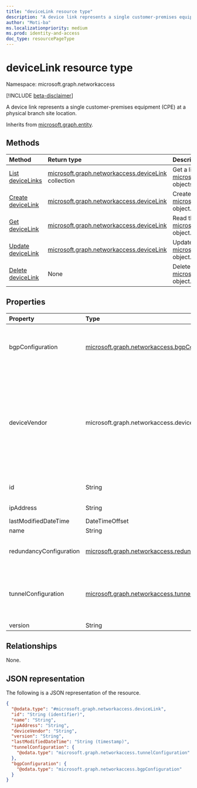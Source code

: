 ```yaml
---
title: "deviceLink resource type"
description: "A device link represents a single customer-premises equipment (CPE) at a physical branch site location."
author: "Moti-ba"
ms.localizationpriority: medium
ms.prod: identity-and-access
doc_type: resourcePageType
---
```


# deviceLink resource type

Namespace: microsoft.graph.networkaccess

[!INCLUDE [beta-disclaimer](../../includes/beta-disclaimer.md)]

A device link represents a single customer-premises equipment (CPE) at a physical branch site location.

Inherits from [microsoft.graph.entity](../resources/entity.md).

## Methods
|Method|Return type|Description|
|:---|:---|:---|
|[List deviceLinks](../api/networkaccess-branchsite-list-devicelinks.md)|[microsoft.graph.networkaccess.deviceLink](../resources/networkaccess-devicelink.md) collection|Get a list of the [microsoft.graph.networkaccess.deviceLink](../resources/networkaccess-devicelink.md) objects and their properties.|
|[Create deviceLink](../api/networkaccess-branchsite-post-devicelinks.md)|[microsoft.graph.networkaccess.deviceLink](../resources/networkaccess-devicelink.md)|Create a new [microsoft.graph.networkaccess.deviceLink](../resources/networkaccess-devicelink.md) object.|
|[Get deviceLink](../api/networkaccess-devicelink-get.md)|[microsoft.graph.networkaccess.deviceLink](../resources/networkaccess-devicelink.md)|Read the properties and relationships of a [microsoft.graph.networkaccess.deviceLink](../resources/networkaccess-devicelink.md) object.|
|[Update deviceLink](../api/networkaccess-devicelink-update.md)|[microsoft.graph.networkaccess.deviceLink](../resources/networkaccess-devicelink.md)|Update the properties of a [microsoft.graph.networkaccess.deviceLink](../resources/networkaccess-devicelink.md) object.|
|[Delete deviceLink](../api/networkaccess-branchsite-delete-devicelinks.md)|None|Delete a [microsoft.graph.networkaccess.deviceLink](../resources/networkaccess-devicelink.md) object.|

## Properties
|Property|Type|Description|
|:---|:---|:---|
|bgpConfiguration|[microsoft.graph.networkaccess.bgpConfiguration](../resources/networkaccess-bgpconfiguration.md)|The border gateway protocol specifies the IP address and ASN for directing traffic from a link to the edge.|
|deviceVendor|microsoft.graph.networkaccess.deviceVendor|Specifies the vendor of the link.The possible values are: `barracudaNetworks`, `checkPoint`, `ciscoMeraki`, `citrix`, `fortinet`, `hpeAruba`, `netFoundry`, `nuage`, `openSystems`, `paloAltoNetworks`, `riverbedTechnology`, `silverPeak`, `vmWareSdWan`, `versa`, `other`.|
|id|String|Identifier. Inherited from [microsoft.graph.entity](../resources/entity.md).|
|ipAddress|String|Specifies the client IPv4 of the link	|
|lastModifiedDateTime|DateTimeOffset|last modified time.|
|name|String|Name.|
|redundancyConfiguration|[microsoft.graph.networkaccess.redundancyConfiguration](../resources/networkaccess-redundancyconfiguration.md)|The redundancy option details for the device link are specified.|
|tunnelConfiguration|[microsoft.graph.networkaccess.tunnelConfiguration](../resources/networkaccess-tunnelconfiguration.md)|The connectivity settings, including the protocol, IPSec policy, and preshared key, are specified for establishing connectivity.|
|version|String|version|

## Relationships
None.

## JSON representation
The following is a JSON representation of the resource.
<!-- {
  "blockType": "resource",
  "keyProperty": "id",
  "@odata.type": "microsoft.graph.networkaccess.deviceLink",
  "baseType": "microsoft.graph.entity",
  "openType": false
}
-->
``` json
{
  "@odata.type": "#microsoft.graph.networkaccess.deviceLink",
  "id": "String (identifier)",
  "name": "String",
  "ipAddress": "String",
  "deviceVendor": "String",
  "version": "String",
  "lastModifiedDateTime": "String (timestamp)",
  "tunnelConfiguration": {
    "@odata.type": "microsoft.graph.networkaccess.tunnelConfiguration"
  },
  "bgpConfiguration": {
    "@odata.type": "microsoft.graph.networkaccess.bgpConfiguration"
  }
}
```

